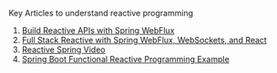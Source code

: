 
Key Articles to understand reactive programming

1. [Build Reactive APIs with Spring WebFlux](https://developer.okta.com/blog/2018/09/24/reactive-apis-with-spring-webflux)
2. [Full Stack Reactive with Spring WebFlux, WebSockets, and React](https://developer.okta.com/blog/2018/09/25/spring-webflux-websockets-react)
3. [Reactive Spring Video](https://www.youtube.com/watch?v=RJpbuqsoLPo)
4. [Spring Boot Functional Reactive Programming Example](https://roytuts.com/spring-boot-functional-reactive-programming/)